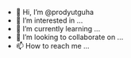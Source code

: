 - 👋 Hi, I’m @prodyutguha
- 👀 I’m interested in ...
- 🌱 I’m currently learning ...
- 💞️ I’m looking to collaborate on ...
- 📫 How to reach me ...

<!---
prodyutguha/prodyutguha is a ✨ special ✨ repository because its `README.md` (this file) appears on your GitHub profile.
You can click the Preview link to take a look at your changes.
--->
